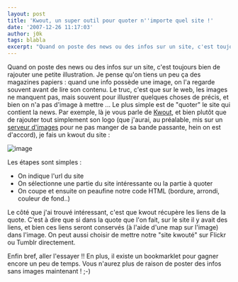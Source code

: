 ```yaml
---
layout: post
title: 'Kwout, un super outil pour quoter n''importe quel site !'
date: '2007-12-26 11:17:03'
author: j0k
tags: blabla
excerpt: "Quand on poste des news ou des infos sur un site, c'est toujours bien de rajouter une petite illustration. Je pense qu'on tiens un peu ça des magazines papiers : quand une info possède une image, on l'a regarde souvent avant de lire son contenu.     \nLe truc, c'est que sur le web, les images ne manquent pas, mais souvent pour illustrer quelques choses de précis,      …"
---
```


Quand on poste des news ou des infos sur un site, c'est toujours bien de rajouter une petite illustration. Je pense qu'on tiens un peu ça des magazines papiers : quand une info possède une image, on l'a regarde souvent avant de lire son contenu.
Le truc, c'est que sur le web, les images ne manquent pas, mais souvent pour illustrer quelques choses de précis, et bien on n'a pas d'image à mettre ...   Le plus simple est de "quoter" le site qui contient la news. Par exemple, là je vous parle de [Kwout](http://kwout.com), et bien plutôt que de rajouter tout simplement son logo (que j'aurai, au préalable, mis sur un [serveur d'images](http://imageshack.us/) pour ne pas manger de sa bande passante, hein on est d'accord), je fais un kwout du site :

 ![image](http://kwout.com/cutout/u/5s/2u/kni_bor_rou_sha_efefef.jpg)

Les étapes sont simples :

* On indique l'url du site
* On sélectionne une partie du site intéressante ou la partie à quoter
* On coupe et ensuite on peaufine notre code HTML (bordure, arrondi, couleur de fond..)

Le côté que j'ai trouvé intéressant, c'est que kwout récupère les liens de la quote. C'est à dire que si dans la quote que l'on fait, sur le site il y avait des liens, et bien ces liens seront conservés (à l'aide d'une map sur l'image) dans l'image.   On peut aussi choisir de mettre notre "site kwouté" sur Flickr ou Tumblr directement.

Enfin bref, aller l'essayer !! En plus, il existe un bookmarklet pour gagner encore un peu de temps.   Vous n'aurez plus de raison de poster des infos sans images maintenant ! ;-)
